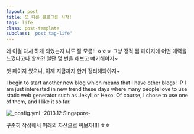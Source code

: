 ```yaml
---
layout: post
title: 또 다른 블로그를 시작!
tags: life  
class: post-template
subclass: 'post tag-life' 
---
```


왜 이걸 다시 하게 되었는지 나도 잘 모름!! ㅎㅎㅎ
그냥 정적 웹 페이지에 어떤 매력을 느꼈다고나 할까?!
일단 몇 번을 해보고 얘기해야지~

첫 페이지 썼으니, 이제 지금까지 한거 정리해봐야지~

I begin to start another new blog which means that I have other blogs! :P I am just interested in new trend these days where many people love to use static web generator such as Jekyll or Hexo. Of course, I chose to use one of them, and I like it so far.

![_config.yml](https://lh3.googleusercontent.com/-CymUP-qmOxA/VVITjOx_thI/AAAAAAAAqlo/iWGkDO6vnmY/s0/P1100230-ANIMATION.gif "P1100230-ANIMATION.gif")
-2013.12 Singapore-

꾸준히 작성해서 미래의 자산으로 써보자!!!! ㅎㅎ

